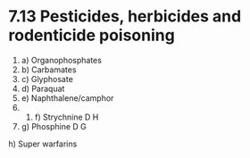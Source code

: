 # 7.13 Pesticides, herbicides and rodenticide poisoning



1. a\)  Organophosphates
2. b\)  Carbamates
3. c\)  Glyphosate
4. d\)  Paraquat
5. e\)  Naphthalene/camphor
6.   1. f\)  Strychnine D H
   2. g\)  Phosphine D G

   h\) Super warfarins


